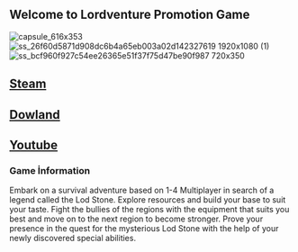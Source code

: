 ## Welcome to Lordventure Promotion Game
![capsule_616x353](https://user-images.githubusercontent.com/111450642/185208617-4e187e81-35c7-420b-834b-9962c2c3f608.jpg)
![ss_26f60d5871d908dc6b4a65eb003a02d142327619 1920x1080 (1)](https://user-images.githubusercontent.com/111450642/185211174-df73ff74-9fb8-4223-8733-b31350902a19.jpg)
![ss_bcf960f927c54ee26365e51f37f75d47be90f987 720x350](https://user-images.githubusercontent.com/111450642/185210099-2c903226-916d-4ea5-ada4-e477f90d5a0e.jpg)

 ## [Steam](https://store.steampowered.com/app/1818230/Lodventure/?l=english)
 
 ## [Dowland](https://drive.google.com/file/d/1gTHu5QNZ48QKeY2Ldl53XbROEJNffw7B/view?usp=sharing)

 ## [Youtube](https://youtu.be/nW49lA0Sduc)
 
### Game İnformation

Embark on a survival adventure based on 1-4 Multiplayer in search of a legend called the Lod Stone. Explore resources and build your base to suit your taste. Fight the bullies of the regions with the equipment that suits you best and move on to the next region to become stronger. Prove your presence in the quest for the mysterious Lod Stone with the help of your newly discovered special abilities.
